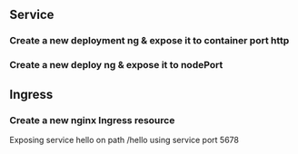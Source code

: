 ## Service

### Create a new deployment ng & expose it to container port http

### Create a new deploy ng & expose it to nodePort

## Ingress

### Create a new nginx Ingress resource
Exposing service hello on path /hello using service port 5678
